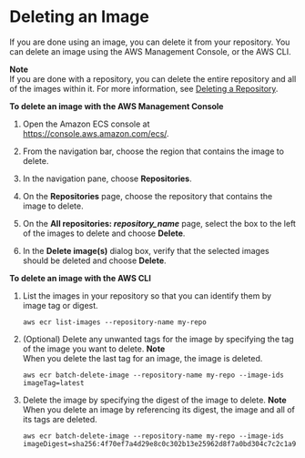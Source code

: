 # Deleting an Image<a name="delete_image"></a>

If you are done using an image, you can delete it from your repository\. You can delete an image using the AWS Management Console, or the AWS CLI\.

**Note**  
If you are done with a repository, you can delete the entire repository and all of the images within it\. For more information, see [Deleting a Repository](repository-delete.md)\.

**To delete an image with the AWS Management Console**

1. Open the Amazon ECS console at [https://console\.aws\.amazon\.com/ecs/](https://console.aws.amazon.com/ecs/)\.

1. From the navigation bar, choose the region that contains the image to delete\.

1. In the navigation pane, choose **Repositories**\.

1. On the **Repositories** page, choose the repository that contains the image to delete\.

1. On the **All repositories: *repository\_name*** page, select the box to the left of the images to delete and choose **Delete**\.

1. In the **Delete image\(s\)** dialog box, verify that the selected images should be deleted and choose **Delete**\.

**To delete an image with the AWS CLI**

1. List the images in your repository so that you can identify them by image tag or digest\. 

   ```
   aws ecr list-images --repository-name my-repo
   ```

1. \(Optional\) Delete any unwanted tags for the image by specifying the tag of the image you want to delete\.
**Note**  
When you delete the last tag for an image, the image is deleted\.

   ```
   aws ecr batch-delete-image --repository-name my-repo --image-ids imageTag=latest
   ```

1. Delete the image by specifying the digest of the image to delete\.
**Note**  
When you delete an image by referencing its digest, the image and all of its tags are deleted\.

   ```
   aws ecr batch-delete-image --repository-name my-repo --image-ids imageDigest=sha256:4f70ef7a4d29e8c0c302b13e25962d8f7a0bd304c7c2c1a9d6fa3e9de6bf552d
   ```